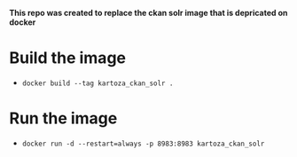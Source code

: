 **This repo was created to replace the ckan solr image that is depricated on docker**

# Build the image
- `docker build --tag kartoza_ckan_solr .`

# Run the image
- `docker run -d --restart=always -p 8983:8983 kartoza_ckan_solr` 
